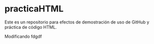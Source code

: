 # practicaHTML
Este es un repositorio para efectos de demostración de uso de GitHub y práctica de código HTML.

Modificando
fdgdf